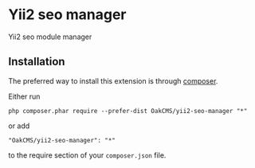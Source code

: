 Yii2 seo manager
================
Yii2 seo module manager 

Installation
------------

The preferred way to install this extension is through [composer](http://getcomposer.org/download/).

Either run

```
php composer.phar require --prefer-dist OakCMS/yii2-seo-manager "*"
```

or add

```
"OakCMS/yii2-seo-manager": "*"
```
 
to the require section of your `composer.json` file.
